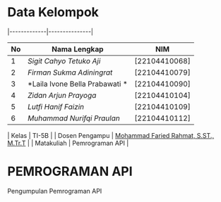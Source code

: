 # Data Kelompok

|-------------|---------------|

| No | Nama Lengkap        | NIM           |
|----|---------------------|---------------|
| 1  | *Sigit Cahyo Tetuko Aji*         | [22104410068]    |
| 2  | *Firman Sukma Adiningrat*         | [22104410079]    |
| 3  | *Laila Ivone Bella Prabawati *        | [22104410090]   |
| 4  | *Zidan Arjun Prayoga*       | [22104410104]  |
| 5  | *Lutfi Hanif Faizin*       | [22104410109]  |
| 6  | *Muhammad Nurifqi Praulan*       | [22104410112]  |

| Kelas | TI-5B |
| Dosen Pengampu | [Mohammad Faried Rahmat, S.ST., M.Tr.T](https://github.com/fariedrahmat) |
| Matakuliah | Pemrograman API |

# PEMROGRAMAN API

Pengumpulan Pemrograman API 
